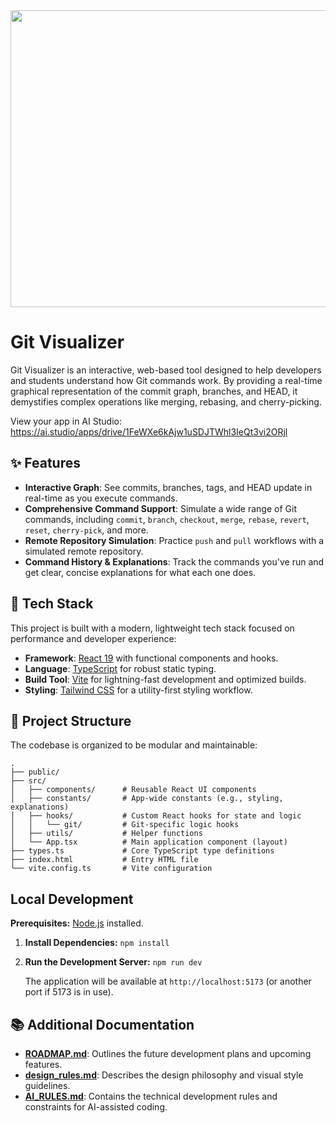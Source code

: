 <div align="center">
<img width="1200" height="475" alt="GHBanner" src="https://github.com/user-attachments/assets/0aa67016-6eaf-458a-adb2-6e31a0763ed6" />
</div>

# Git Visualizer

Git Visualizer is an interactive, web-based tool designed to help developers and students understand how Git commands work. By providing a real-time graphical representation of the commit graph, branches, and HEAD, it demystifies complex operations like merging, rebasing, and cherry-picking.

View your app in AI Studio: https://ai.studio/apps/drive/1FeWXe6kAjw1uSDJTWhl3IeQt3vi2ORjl

## ✨ Features

-   **Interactive Graph**: See commits, branches, tags, and HEAD update in real-time as you execute commands.
-   **Comprehensive Command Support**: Simulate a wide range of Git commands, including `commit`, `branch`, `checkout`, `merge`, `rebase`, `revert`, `reset`, `cherry-pick`, and more.
-   **Remote Repository Simulation**: Practice `push` and `pull` workflows with a simulated remote repository.
-   **Command History & Explanations**: Track the commands you've run and get clear, concise explanations for what each one does.

## 🚀 Tech Stack

This project is built with a modern, lightweight tech stack focused on performance and developer experience:

-   **Framework**: [React 19](https://react.dev/) with functional components and hooks.
-   **Language**: [TypeScript](https://www.typescriptlang.org/) for robust static typing.
-   **Build Tool**: [Vite](https://vitejs.dev/) for lightning-fast development and optimized builds.
-   **Styling**: [Tailwind CSS](https://tailwindcss.com/) for a utility-first styling workflow.

## 📂 Project Structure

The codebase is organized to be modular and maintainable:

```
.
├── public/
├── src/
│   ├── components/      # Reusable React UI components
│   ├── constants/       # App-wide constants (e.g., styling, explanations)
│   ├── hooks/           # Custom React hooks for state and logic
│   │   └── git/         # Git-specific logic hooks
│   ├── utils/           # Helper functions
│   └── App.tsx          # Main application component (layout)
├── types.ts             # Core TypeScript type definitions
├── index.html           # Entry HTML file
└── vite.config.ts       # Vite configuration
```

## Local Development

**Prerequisites:** [Node.js](https://nodejs.org/) installed.

1.  **Install Dependencies:**
    `npm install`

2.  **Run the Development Server:**
    `npm run dev`
    
    The application will be available at `http://localhost:5173` (or another port if 5173 is in use).

## 📚 Additional Documentation

-   **[ROADMAP.md](./ROADMAP.md)**: Outlines the future development plans and upcoming features.
-   **[design_rules.md](./design_rules.md)**: Describes the design philosophy and visual style guidelines.
-   **[AI_RULES.md](./AI_RULES.md)**: Contains the technical development rules and constraints for AI-assisted coding.